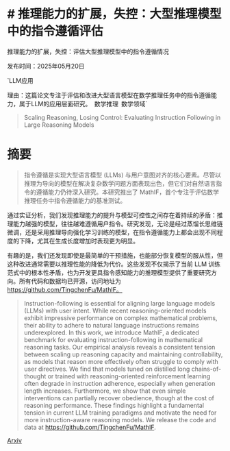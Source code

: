 # # 推理能力的扩展，失控：大型推理模型中的指令遵循评估
推理能力的扩展，失控：评估大型推理模型中的指令遵循情况

发布时间：2025年05月20日

`LLM应用

理由：这篇论文专注于评估和改进大型语言模型在数学推理任务中的指令遵循能力，属于LLM的应用层面研究。` `数学推理` `数学领域`

> Scaling Reasoning, Losing Control: Evaluating Instruction Following in Large Reasoning Models

# 摘要

> 指令遵循是实现大型语言模型 (LLMs) 与用户意图对齐的核心要素。尽管以推理为导向的模型在解决复杂数学问题方面表现出色，但它们对自然语言指令的遵循能力仍待深入研究。本研究推出了 MathIF，首个专注于评估数学推理任务中指令遵循能力的基准测试。

通过实证分析，我们发现推理能力的提升与模型可控性之间存在着持续的矛盾：推理能力越强的模型，往往越难遵循用户指令。研究发现，无论是经过蒸馏长思维链微调，还是采用推理导向强化学习训练的模型，在指令遵循能力上都会出现不同程度的下降，尤其在生成长度增加时表现更为明显。

有趣的是，我们还发现即使是最简单的干预措施，也能部分恢复模型的服从性，但这种改进通常需要以推理性能的降低为代价。这些发现不仅揭示了当前 LLM 训练范式中的根本性矛盾，也为开发更具指令感知能力的推理模型提供了重要研究方向。所有代码和数据均已开源，访问地址为 https://github.com/TingchenFu/MathIF。


> Instruction-following is essential for aligning large language models (LLMs) with user intent. While recent reasoning-oriented models exhibit impressive performance on complex mathematical problems, their ability to adhere to natural language instructions remains underexplored. In this work, we introduce MathIF, a dedicated benchmark for evaluating instruction-following in mathematical reasoning tasks. Our empirical analysis reveals a consistent tension between scaling up reasoning capacity and maintaining controllability, as models that reason more effectively often struggle to comply with user directives. We find that models tuned on distilled long chains-of-thought or trained with reasoning-oriented reinforcement learning often degrade in instruction adherence, especially when generation length increases. Furthermore, we show that even simple interventions can partially recover obedience, though at the cost of reasoning performance. These findings highlight a fundamental tension in current LLM training paradigms and motivate the need for more instruction-aware reasoning models. We release the code and data at https://github.com/TingchenFu/MathIF.

[Arxiv](https://arxiv.org/abs/2505.14810)